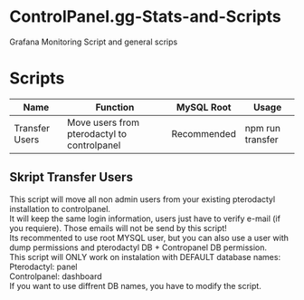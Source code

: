 # ControlPanel.gg-Stats-and-Scripts
 Grafana Monitoring Script and general scrips

# Scripts

| Name  | Function | MySQL Root| Usage |
| ------------- | ------------- | ------------- | ------------- |
| Transfer Users  | Move users from pterodactyl to controlpanel  | Recommended | npm run transfer |

## Skript Transfer Users
This script will move all non admin users from your existing pterodactyl installation to controlpanel.  
It will keep the same login information, users just have to verify e-mail (if you requiere). Those emails will not be send by this script!  
Its recommented to use root MYSQL user, but you can also use a user with dump permissions and pterodactyl DB + Contropanel DB permission.  
This script will ONLY work on instalation with DEFAULT database names:  
Pterodactyl: panel  
Controlpanel: dashboard  
If you want to use diffrent DB names, you have to modify the script.  